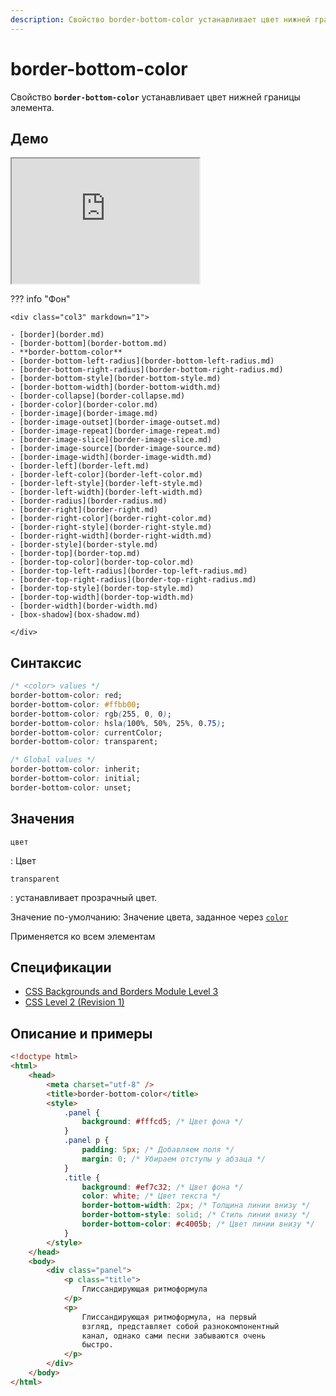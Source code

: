 ```yaml
---
description: Свойство border-bottom-color устанавливает цвет нижней границы элемента
---
```


# border-bottom-color

Свойство **`border-bottom-color`** устанавливает цвет нижней границы элемента.

## Демо

<iframe class="interactive is-default-height" height="200" src="https://interactive-examples.mdn.mozilla.net/pages/css/border-bottom-color.html" title="MDN Web Docs Interactive Example" loading="lazy" data-readystate="complete"></iframe>

??? info "Фон"

    <div class="col3" markdown="1">

    - [border](border.md)
    - [border-bottom](border-bottom.md)
    - **border-bottom-color**
    - [border-bottom-left-radius](border-bottom-left-radius.md)
    - [border-bottom-right-radius](border-bottom-right-radius.md)
    - [border-bottom-style](border-bottom-style.md)
    - [border-bottom-width](border-bottom-width.md)
    - [border-collapse](border-collapse.md)
    - [border-color](border-color.md)
    - [border-image](border-image.md)
    - [border-image-outset](border-image-outset.md)
    - [border-image-repeat](border-image-repeat.md)
    - [border-image-slice](border-image-slice.md)
    - [border-image-source](border-image-source.md)
    - [border-image-width](border-image-width.md)
    - [border-left](border-left.md)
    - [border-left-color](border-left-color.md)
    - [border-left-style](border-left-style.md)
    - [border-left-width](border-left-width.md)
    - [border-radius](border-radius.md)
    - [border-right](border-right.md)
    - [border-right-color](border-right-color.md)
    - [border-right-style](border-right-style.md)
    - [border-right-width](border-right-width.md)
    - [border-style](border-style.md)
    - [border-top](border-top.md)
    - [border-top-color](border-top-color.md)
    - [border-top-left-radius](border-top-left-radius.md)
    - [border-top-right-radius](border-top-right-radius.md)
    - [border-top-style](border-top-style.md)
    - [border-top-width](border-top-width.md)
    - [border-width](border-width.md)
    - [box-shadow](box-shadow.md)

    </div>

## Синтаксис

```css
/* <color> values */
border-bottom-color: red;
border-bottom-color: #ffbb00;
border-bottom-color: rgb(255, 0, 0);
border-bottom-color: hsla(100%, 50%, 25%, 0.75);
border-bottom-color: currentColor;
border-bottom-color: transparent;

/* Global values */
border-bottom-color: inherit;
border-bottom-color: initial;
border-bottom-color: unset;
```

## Значения

`цвет`

: Цвет

`transparent`

: устанавливает прозрачный цвет.

Значение по-умолчанию: Значение цвета, заданное через [`color`](color.md)

Применяется ко всем элементам

## Спецификации

-   [CSS Backgrounds and Borders Module Level 3](https://w3c.github.io/csswg-drafts/css-backgrounds/#border-color)
-   [CSS Level 2 (Revision 1)](http://www.w3.org/TR/CSS2/box.html#border-color-properties)

## Описание и примеры

```html
<!doctype html>
<html>
    <head>
        <meta charset="utf-8" />
        <title>border-bottom-color</title>
        <style>
            .panel {
                background: #fffcd5; /* Цвет фона */
            }
            .panel p {
                padding: 5px; /* Добавляем поля */
                margin: 0; /* Убираем отступы у абзаца */
            }
            .title {
                background: #ef7c32; /* Цвет фона */
                color: white; /* Цвет текста */
                border-bottom-width: 2px; /* Толщина линии внизу */
                border-bottom-style: solid; /* Стиль линии внизу */
                border-bottom-color: #c4005b; /* Цвет линии внизу */
            }
        </style>
    </head>
    <body>
        <div class="panel">
            <p class="title">
                Глиссандирующая ритмоформула
            </p>
            <p>
                Глиссандирующая ритмоформула, на первый
                взгляд, представляет собой разнокомпонентный
                канал, однако сами песни забываются очень
                быстро.
            </p>
        </div>
    </body>
</html>
```
